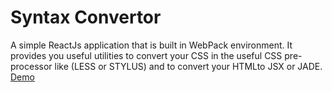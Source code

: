 # Syntax Convertor
A simple ReactJs application that is built in WebPack environment. It provides you useful utilities to convert your CSS in the useful CSS pre-processor like (LESS or STYLUS) and to convert your HTMLto JSX or JADE. [Demo](https://hadijaveed.github.io/All-Convertors/)
